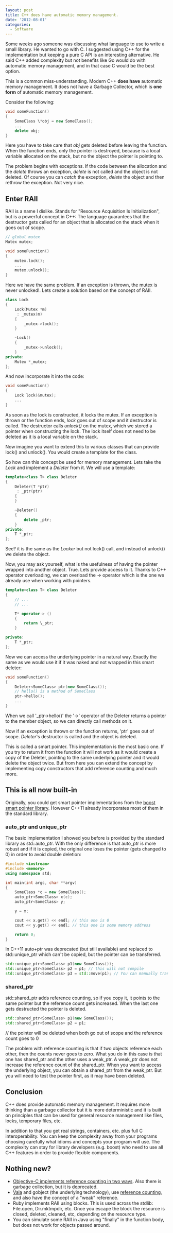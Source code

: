 ```yaml
---
layout: post
title: C++ does have automatic memory management.
date: '2012-08-01'
categories:
  - Software
---
```


Some weeks ago someone was discussing what language to use to write a small library. He wanted to go with C. I suggested using C++ for the implementation but keeping a pure C API is an interesting alternative. He said C++ added complexity but not benefits like Go would do with automatic memory management, and in that case C would be the best option.

This is a common miss-understanding. Modern C++ **does have** automatic memory management. It does not have a Garbage Collector, which is **one form** of automatic memory management.

Consider the following:

```c++
void someFunction()
{
    SomeClass \*obj = new SomeClass();
    ...
    delete obj;
}
```

Here you have to take care that _obj_ gets deleted before leaving the function. When the function ends, only the pointer is destroyed, because is a local variable allocated on the stack, but no the object the pointer is pointing to.

The problem begins with exceptions. If the code between the allocation and the _delete_ throws an exception, _delete_ is not called and the object is not deleted. Of course you can _catch_ the exception, _delete_ the object and then rethrow the exception. Not very nice.

## Enter RAII

RAII is a name I dislike. Stands for "Resource Acquisition Is Initialization", but is a powerful concept in C++: The language guarantees that the destructor gets called for an object that is allocated on the stack when it goes out of scope.

```c++
// global mutex
Mutex mutex;

void someFunction()
{
    mutex.lock();
    ...
    mutex.unlock();
}
```

Here we have the same problem. If an exception is thrown, the mutex is never unlocked!. Lets create a solution based on the concept of RAII.

```c++
class Lock
{
    Lock(Mutex *m)
     : _mutex(m)
    {
        _mutex->lock();
    }

    ~Lock()
    {
        _mutex->unlock();
    }
private:
    Mutex *_mutex;
};
```

And now incorporate it into the code:

```c++
void someFunction()
{
    Lock lock(&mutex);
    ...
}
```

As soon as the lock is constructed, it locks the mutex. If an exception is thrown or the function ends, _lock_ goes out of scope and it destructor is called. The destructor calls _unlock()_ on the mutex, which we stored a pointer when constructing the lock. The lock itself does not need to be deleted as it is a local variable on the stack.

Now imagine you want to extend this to various classes that can provide lock() and unlock(). You would create a template for the class.

So how can this concept be used for memory management. Lets take the _Lock_ and implement a _Deleter_ from it. We will use a template:

```c++
template<class T> class Deleter
{
    Deleter(T *ptr)
     : _ptr(ptr)
    {
    }

    ~Deleter()
    {
        delete _ptr;
    }
private:
    T *_ptr;
};
```

See? it is the same as the _Locker_ but not lock() call, and instead of unlock() we delete the object.

Now, you may ask yourself, what is the usefulness of having the pointer wrapped into another object. True. Lets provide access to it. Thanks to C++ operator overloading, we can overload the -\> operator which is the one we already use when working with pointers.

```c++
template<class T> class Deleter
{
    // ...
    // ...

    T* operator-> ()
    {
        return \_ptr;
    }

private:
    T *_ptr;
};
```

Now we can access the underlying pointer in a natural way. Exactly the same as we would use it if it was naked and not wrapped in this smart deleter:

```c++
void someFunction()
{
    Deleter<SomeClass> ptr(new SomeClass());
    // hello() is a method of SomeClass
    ptr->hello();
    ...
}
```

When we call '_ptr->hello()' the '->' operator of the Deleter returns a pointer to the member object, so we can directly call methods on it.

Now if an exception is thrown or the function returns, 'ptr' goes out of scope. _Deleter_'s destructor is called and the object is deleted.

This is called a smart pointer. This implementation is the most basic one. If you try to return it from the function it will not work as it would create a copy of the Deleter, pointing to the same underlying pointer and it would delete the object twice. But from here you can extend the concept by implementing copy constructors that add reference counting and much more.

## This is all now built-in

Originally, you could get smart pointer implementations from the [boost smart pointer library](http://www.boost.org/doc/libs/1_50_0/libs/smart_ptr/smart_ptr.htm). However C++11 already incorporates most of them in the standard library.

### auto_ptr and unique_ptr

The basic implementation I showed you before is provided by the standard library as std::auto\_ptr. With the only difference is that auto\_ptr is more robust and if it is copied, the original one loses the pointer (gets changed to 0) in order to avoid double deletion:

```c++
#include <iostream>
#include <memory>
using namespace std;

int main(int argc, char **argv)
{
    SomeClass *c = new SomeClass();
    auto_ptr<SomeClass> x(c);
    auto_ptr<SomeClass> y;

    y = x;

    cout << x.get() << endl; // this one is 0
    cout << y.get() << endl; // this one is some memory address

    return 0;
}
```

In C++11 auto+ptr was deprecated (but still available) and replaced to std::unique_ptr which can't be copied, but the pointer can be transferred.

```c++
std::unique_ptr<SomeClass> p1(new SomeClass());
std::unique_ptr<SomeClass> p2 = p1; // this will not compile
std::unique_ptr<SomeClass> p3 = std::move(p1); // You can manually transfer it though, and p1 will be set to 0
```

### shared_ptr

std::shared_ptr​ adds reference counting, so if you copy it, it points to the same pointer but the reference count gets increased. When the last one gets destructed the pointer is deleted.

```c++
std::shared_ptr<SomeClass> p1(new SomeClass());
std::shared_ptr<SomeClass> p2 = p1;
```

// the pointer will be deleted when both go out of scope and the reference count goes to 0

The problem with reference counting is that if two objects reference each other, then the counts never goes to zero. What you do in this case is that one has shared_ptr and the other uses a weak_ptr. A weak_ptr does not increase the reference count of the shared_ptr. When you want to access the underlying object, you can obtain a shared_ptr from the weak_ptr. But you will need to test the pointer first, as it may have been deleted.

## Conclusion

C++ does provide automatic memory management. It requires more thinking than a garbage collector but it is more deterministic and it is built on principles that can be used for general resource management like files, locks, temporary files, etc.

In addition to that you get real strings, containers, etc. plus full C interoperability. You can keep the complexity away from your programs choosing carefully what idioms and concepts your program will use. The complexity can stay for library developers (e.g. boost) who need to use all C++ features in order to provide flexible components.

## Nothing new?

- [Objective-C implements reference counting in two ways](https://developer.apple.com/library/mac/#documentation/Cocoa/Conceptual/MemoryMgmt/Articles/MemoryMgmt.html). Also there is garbage collection, but it is deprecated.
- [Vala](https://live.gnome.org/Vala) and gobject (the underlying technology), use [reference counting](https://live.gnome.org/Vala/ReferenceHandling), and also have the concept of a "weak" reference.
- Ruby implements RAII using blocks. This is used across the stdlib: File.open, Dir.mktmpdir, etc. Once you escape the block the resource is closed, deleted, cleaned, etc, depending on the resource type.
- You can simulate some RAII in Java using "finally" in the function body, but does not work for objects passed around.
